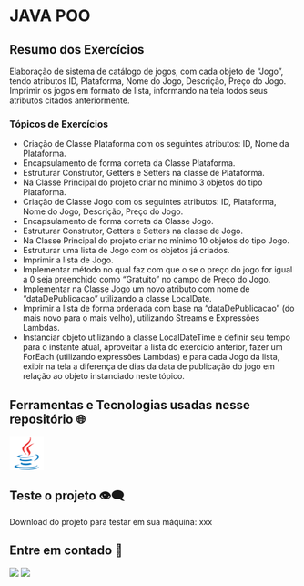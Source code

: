 # JAVA POO

## Resumo dos Exercícios

Elaboração de sistema de catálogo de jogos, com cada objeto de “Jogo”, tendo 
atributos ID, Plataforma, Nome do Jogo, Descrição, Preço do Jogo. Imprimir os 
jogos em formato de lista, informando na tela todos seus atributos citados 
anteriormente. 

### Tópicos de Exercícios


- Criação de Classe Plataforma com os seguintes atributos: ID, Nome da 
Plataforma.
- Encapsulamento de forma correta da Classe Plataforma.
- Estruturar Construtor, Getters e Setters na classe de Plataforma.
- Na Classe Principal do projeto criar no mínimo 3 objetos do tipo 
Plataforma.
- Criação de Classe Jogo com os seguintes atributos: ID, Plataforma, Nome 
do Jogo, Descrição, Preço do Jogo.
- Encapsulamento de forma correta da Classe Jogo.
- Estruturar Construtor, Getters e Setters na classe de Jogo.
- Na Classe Principal do projeto criar no mínimo 10 objetos do tipo Jogo.
- Estruturar uma lista de Jogo com os objetos já criados.
- Imprimir a lista de Jogo.
- Implementar método no qual faz com que o se o preço do jogo for igual a 
0 seja preenchido como “Gratuito” no campo de Preço do Jogo.
- Implementar na Classe Jogo um novo atributo com nome de 
“dataDePublicacao” utilizando a classe LocalDate.
- Imprimir a lista de forma ordenada com base na “dataDePublicacao” (do 
mais novo para o mais velho), utilizando Streams e Expressões Lambdas.
- Instanciar objeto utilizando a classe LocalDateTime e definir seu tempo 
para o instante atual, aproveitar a lista do exercício anterior, fazer um 
ForEach (utilizando expressões Lambdas) e para cada Jogo da lista, exibir 
na tela a diferença de dias da data de publicação do jogo em relação ao 
objeto instanciado neste tópico.

## Ferramentas e Tecnologias usadas nesse repositório 🌐

<img align="center" alt="Augusto-Java" height="60" width="60" src=https://github.com/devicons/devicon/blob/master/icons/java/java-original.svg >   

## Teste o projeto 👁‍🗨

Download do projeto para testar em sua máquina: xxx

## Entre em contado 👋
  
<div>
  
  <a href = "joseaugusto.mello01@gmail.com"><img src="https://img.shields.io/badge/Gmail-D14836?style=for-the-badge&logo=gmail&logoColor=white" target="_blank"></a>
  <a href="https://www.linkedin.com/in/jos%C3%A9-augusto-794a94234/" target="_blank"><img src="https://img.shields.io/badge/-LinkedIn-%230077B5?style=for-the-badge&logo=linkedin&logoColor=white" target="_blank"></a>   

  </div>
